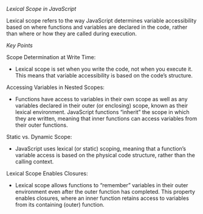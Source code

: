 *Lexical Scope in JavaScript*
 
Lexical scope refers to the way JavaScript determines variable accessibility based on where functions and variables are declared in the code, rather than where or how they are called during execution.

*Key Points*

Scope Determination at Write Time:
 - Lexical scope is set when you write the code, not when you execute it. This means that variable accessibility is based on the code’s structure.
  
Accessing Variables in Nested Scopes:
 - Functions have access to variables in their own scope as well as any variables declared in their outer (or enclosing) scope, known as their lexical environment.
  JavaScript functions “inherit” the scope in which they are written, meaning that inner functions can access variables from their outer functions.

Static vs. Dynamic Scope:
 - JavaScript uses lexical (or static) scoping, meaning that a function’s variable access is based on the physical code structure, rather than the calling context.
   
Lexical Scope Enables Closures:
 - Lexical scope allows functions to “remember” variables in their outer environment even after the outer function has completed. This property enables closures, where an inner function retains access to variables from its containing (outer) function.
